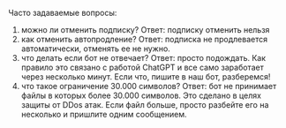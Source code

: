 Часто задаваемые вопросы:

1) можно ли отменить подписку?
   Ответ: подписку отменить нельзя
2) как отменить автопродление?
   Ответ: подписка не продлевается автоматически, отменять ее не нужно.
3) что делать если бот не отвечает?
   Ответ: просто подождать. Как правило это связано с работой ChatGPT и все само заработает через несколько минут. Если
   что, пишите в наш бот, разберемся!
4) что такое ограничение 30.000 символов?
   Ответ: бот не принимает файлы в которых более 30.000 символов. Это сделано в целях защиты от DDos атак. Если файл
   больше, просто разбейте его на несколько и пришлите одним сообщением.